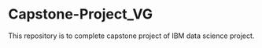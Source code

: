 # Capstone-Project_VG
This repository is to complete capstone project of IBM data science project. 
